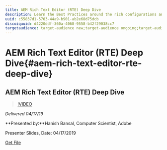 ```yaml
---
title: AEM Rich Text Editor (RTE) Deep Dive
description: Learn the Best Practices around the rich configurations and use of RTE in AEM. We will cover the different use-cases, limitations, pitfalls, configuration workflow and common troubleshooting steps while using RTE in AEM. We will also touch upon its Command-Plugin Architecture and core concepts like Html Rules, Kernel and De-serialization.
uuid: c55837d1-5703-44a9-b901-ab2e68d75dcb
discoiquuid: d4220ddf-360a-4068-9558-b42f29038cc7
targetaudience: target-audience new;target-audience ongoing;target-audience upgrader
---
```


# AEM Rich Text Editor (RTE) Deep Dive{#aem-rich-text-editor-rte-deep-dive}

## AEM Rich Text Editor (RTE) Deep Dive

>[!VIDEO](https://video.tv.adobe.com/v/27087/?quality=9)

*Delivered 04/17/19*

**Presented by:**Hanish Bansal, Computer Scientist, Adobe

Presenter Slides, Date: 04/17/2019

[Get File](assets/aem-gems-aem-rte-04172019.pdf)
